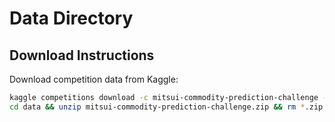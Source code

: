 # Data Directory

## Download Instructions

Download competition data from Kaggle:
```bash
kaggle competitions download -c mitsui-commodity-prediction-challenge -p data/
cd data && unzip mitsui-commodity-prediction-challenge.zip && rm *.zip && cd ..
```

